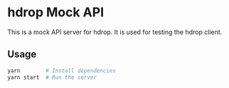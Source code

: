 # hdrop Mock API

This is a mock API server for hdrop. It is used for testing the hdrop client.

## Usage

```bash
yarn        # Install dependencies
yarn start  # Run the server
```